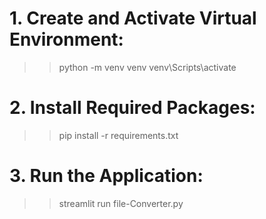 # 1. Create and Activate Virtual Environment:
>>  python -m venv venv
>>  venv\Scripts\activate

# 2. Install Required Packages:
>>  pip install -r requirements.txt

# 3. Run the Application:
>>  streamlit run file-Converter.py